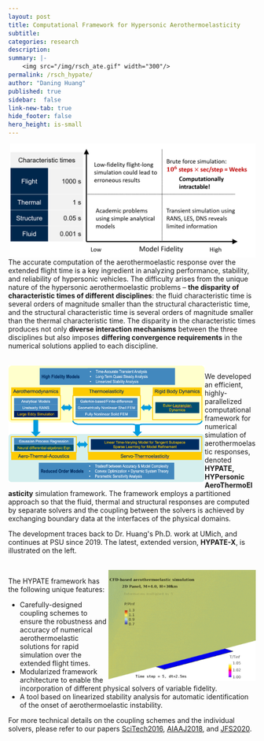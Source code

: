 ```yaml
---
layout: post
title: Computational Framework for Hypersonic Aerothermoelasticity
subtitle:
categories: research
description:
summary: |-
    <img src="/img/rsch_ate.gif" width="300"/>
permalink: /rsch_hypate/
author: "Daning Huang"
published: true
sidebar:  false
link-new-tab: true
hide_footer: false
hero_height: is-small
---
```


<img src="/img/rsch_mts.png" align="right" width="500px"/>

The accurate computation of the aerothermoelastic response over the extended flight time is a key ingredient in analyzing performance, stability, and reliability of hypersonic vehicles. The difficulty arises from the unique nature of the hypersonic aerothermoelastic problems – **the disparity of characteristic times of different disciplines**: the fluid characteristic time is several orders of magnitude smaller than the structural characteristic time, and the structural characteristic time is several orders of magnitude smaller than the thermal characteristic time. The disparity in the characteristic times produces not only **diverse interaction mechanisms** between the three disciplines but also imposes **differing convergence requirements** in the numerical solutions applied to each discipline.

<br clear="right"/>

<img src="/img/rsch_hypate.png" align="left" width="400px"/>

We developed an efficient, highly-parallelized computational framework for numerical simulation of aerothermoelastic responses, denoted **HYPATE, HYPersonic AeroThermoElasticity** simulation framework. The framework employs a partitioned approach so that the fluid, thermal and structural responses are computed by separate solvers and the coupling between the solvers is achieved by exchanging boundary data at the interfaces of the physical domains.

The development traces back to Dr. Huang's Ph.D. work at UMich, and continues at PSU since 2019.  The latest, extended version, **HYPATE-X**, is illustrated on the left.

<br clear="left"/>

<img src="/img/rsch_ate.gif" align="right" width="300px"/>

The HYPATE framework has the following unique features:

+ Carefully-designed coupling schemes to ensure the robustness and accuracy of numerical aerothermoelastic solutions for rapid simulation over the extended flight times.
+ Modularized framework architecture to enable the incorporation of different physical solvers of variable fidelity.
+ A tool based on linearized stability analysis for automatic identification of the onset of aerothermoelastic instability.

For more technical details on the coupling schemes and the individual solvers, please refer to our papers [SciTech2016](http://doi.org/10.2514/6.2018-1684), [AIAAJ2018](http://doi.org/10.2514/1.J056677), and [JFS2020](https://doi.org/10.1016/j.jfluidstructs.2020.102927).

<br clear="right"/>

